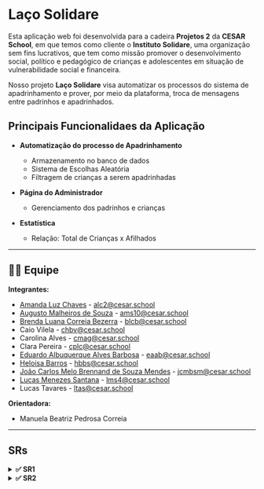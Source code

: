 # Laço Solidare

Esta aplicação web foi desenvolvida para a cadeira **Projetos 2** da **CESAR School**, em que temos como cliente o **Instituto Solidare**, uma organização sem fins lucrativos, que tem como missão promover o desenvolvimento social, político e pedagógico de crianças e adolescentes em situação de vulnerabilidade social e financeira.​ 

Nosso projeto **Laço Solidare** visa automatizar os processos do sistema de apadrinhamento e prover, por meio da plataforma, troca de mensagens entre padrinhos e apadrinhados.

##  Principais Funcionalidaes da Aplicação

- **Automatização do processo de Apadrinhamento** 
  - Armazenamento no banco de dados
  - Sistema de Escolhas Aleatória
  - Filtragem de crianças a serem apadrinhadas

- **Página do Administrador**
  - Gerenciamento dos padrinhos e crianças

- **Estatística**
  - Relação: Total de Crianças x Afilhados

---

## 👩‍💻 Equipe

**Integrantes:**

* [Amanda Luz Chaves](https://github.com/amandaaluzc) - alc2@cesar.school  
* [Augusto Malheiros de Souza](https://github.com/goodguto) - ams10@cesar.school  
* [Brenda Luana Correia Bezerra](https://github.com/brendalu2005) - blcb@cesar.school  
* Caio Vilela - chbv@cesar.school  
* Carolina Alves - cmag@cesar.school  
* Clara Pereira - cplc@cesar.school  
* [Eduardo Albuquerque Alves Barbosa](https://github.com/eduaab) - eaab@cesar.school  
* [Heloisa Barros](https://github.com/heloisaborba) - hbbs@cesar.school  
* [João Carlos Melo Brennand de Souza Mendes](https://github.com/joaocm1804) - jcmbsm@cesar.school  
* [Lucas Menezes Santana](https://github.com/ucasmenezes08) - lms4@cesar.school  
* Lucas Tavares - ltas@cesar.school  

**Orientadora:**  
* Manuela Beatriz Pedrosa Correia

---

## SRs

<details>
<summary><strong>✅ SR1</strong></summary>

### 📜 Histórias de Usuário - Funcionalidades do Site "Laço Solidare"

#### História 02: Escolher uma criança de maneira aleatória

**Cenário 1**: Como usuário, ao visualizar as crianças na página de apadrinhamento do site “Laço Solidare”, gostaria de escolher uma criança de maneira aleatória, para não precisar tomar essa decisão tão difícil.

- **Dado** que o usuário está visualizando a página de apadrinhamento  
- **Quando** o usuário seleciona o botão “Escolha por Mim”  
- **Então** o site lhe indica uma criança para que ele possa apadrinhar  

#### História 03: Visualizar a descrição das crianças

**Cenário 1**: Como usuário, ao visualizar as crianças na página de apadrinhamento do site “Laço Solidare”, gostaria de poder ver mais informações sobre ela, para conseguir escolher quem quero apadrinhar.

- **Dado** que o usuário está visualizando a página de apadrinhamento  
- **Quando** o usuário seleciona o ícone de alguma criança  
- **Então** é exibido um modal com o nome, idade e sonho da criança escolhida  

🔗 [Histórias de Usuário](https://docs.google.com/document/d/19KuOhW94pM85Zn40VEzIR0fK93RL_y0x_1isjKfzXWE/edit?usp=sharing)

---

### ✏️ Sketches

![Sketche1](media/sketche1.jpg)
![Sketche2](media/sketche2.jpg)

---

### 🎥 Screencast

[Screencast protótipo de baixa](https://youtu.be/LvRqtPp6ix8?feature=shared)

[Screencast Aplicação](https://youtu.be/z5TkcGMuzKM?feature=shared)

---

### 📋 Diagrama de Atividades

![Diagrama de Atividades](media/diagramasr1.jpg)

---

### 📌 Backlog e Sprint

#### Backlog:
![Backlog1](media/Backlog1.png)

#### Sprint SR1:
![Sprint](media/Sprint1.png)

---

### 🐛 Issue/Bug Tracker

* Issue #2  
  ![Issue #2](media/issue-1/bug2.png)

* Issue #8  
  ![Issue #8](media/issue-1/bug8.png)

* Issue #9  
  ![Issue #9](media/issue-1/bug9.png)

* Issue #13  
  ![Issue #13](media/issue-1/bug13.png)

* Issue #14  
  ![Issue #14](media/issue-1/bug14.png)

* Issue #16  
  ![Issue #16](media/issue-1/bug16.png)

* Issue #21  
  ![Issue #21](media/issue-1/bug21.png)

* Issue #24  
  ![Issue #24](media/issue-1/bug24.png)

* Issue #26  
  ![Issue #26](media/issue-1/bug26.png)

---

### 🚀 Deployment

🔗 [Site no Ar](https://lacosolidare-abcshnhxerhqbgga.brazilsouth-01.azurewebsites.net/)

🔗 [Página do Admin](https://lacosolidare-abcshnhxerhqbgga.brazilsouth-01.azurewebsites.net/admin)

#### Dados Admin
- **Login**: G5PJLACOSOLIDAREADMIN  
- **Senha**: #GRUPO5LS2025

---

### 👯‍♂️ Relato de programação

📄 [Documento da Programação em Par](https://docs.google.com/document/d/14FbzH0i16PJSR0gSy0T5qJmpo38lusP7hxhiUT6zfVk/edit?usp=sharing)

</details>

<details>
<summary><strong>✅ SR2</strong></summary>

### 📜 Histórias de Usuário Implementadas

#### - História 01: Como usuário, eu gostaria de escolher uma criança para apadrinhar 
#### - História 04: Como usuário, eu gostaria de filtrar as crianças por idade e/ou por gênero
#### - História 05: Como padrinho, eu gostaria de visualizar as crianças que apadrinhei 
#### - História 06: Como administrador, eu gostaria de gerenciar os padrinhos
#### - História 07: Como administrador, eu gostaria de cadastrar crianças
#### - História 08: Como administrador, eu gostaria de gerenciar as crianças

🔗 [Histórias de Usuário e Cenários Atualizados](https://docs.google.com/document/d/1u4eRhVVwZgFhZe1qXeQgEIQJguWyihG8sPGUJnuedxc/edit?usp=sharing)


---

### 🔗 Links

 [Google Sites com nosso processo](https://sites.google.com/cesar.school/g5-projetos-2/in%C3%ADcio)

 [Figma](https://www.figma.com/design/0Xmos8yRwDAM7K9ZMYZZ7e/G5-P2?node-id=0-1&t=VRdujDq3M9F6WHhN-1 )

 ---


### ✏️ Sketches
<details>
<summary>ver</summary>

![Sketche1](media/entrega02/Sketches1.png)

![Sketche2](media/entrega02/Sketches2.png)

![Sketche3](media/entrega02/Sketches3.png)

</details>

---

### 🎥 Screencast

[Screencast Protótipo do Figma](https://youtu.be/0f_ylr2bOQQ?si=Wt3nzddBOEEwSKuo)
 

[Screencast Aplicação]()

[Screencast Testes Automatizados](https://youtu.be/samk1jqzFog)

[Screencast CI/CD](https://youtu.be/MGtUvYqUfHE)

---

### 📋 Diagrama de Atividades
<details>
<summary>ver</summary>

![Diagrama de Atividades parte 1](media/entrega02/diagrama1.jpg)

![Diagrama de Atividades parte 2](media/entrega02/diagrama2.jpg)
</details>

---

### 📌 Backlog e Sprint
<details>
<summary>ver</summary>

#### Backlog:
![Backlog2](media/entrega02/Backlog02.png)

#### Sprint SR1:
![Sprint2](media/entrega02/Sprint02.png)

[JIRA](https://focustimenow.atlassian.net/jira/software/projects/LS/boards/34?sprintStarted=true)
</details>

---

### 🐛 Issue/Bug Tracker
<details>
<summary>ver</summary>

* Issue #32
  ![Issue #32](media/entrega02/issue32.png)
* Issue #33  
  ![Issue #33](media/entrega02/issue33.png)

* Issue #37  
  ![Issue #37](media/entrega02/issue37.png)

* Issue #40  
  ![Issue #40](media/entrega02/issue40.png)

* Issue #41  
  ![Issue #41](media/entrega02/issue41.png)

* Issue #45  
  ![Issue #45](media/entrega02/issue45.png)

* Issue #47  
  ![Issue #47](media/entrega02/issue47.png)

* Issue #48  
  ![Issue #48](media/entrega02/issue48.png)

* Issue #49  
  ![Issue #49](media/entrega02/issue49.png)

* Issue #51  
  ![Issue #51](media/entrega02/issue51.png)

* Issue #52  
  ![Issue #52](media/entrega02/issue52.png)

* Issue #55  
  ![Issue #55](media/entrega02/issue55.png)
</details>

---

### 🚀 Deployment

🔗 [Site no Ar - Novo Link](https://laco-solidare.azurewebsites.net/)

🔗 [Página do Admin](https://laco-solidare.azurewebsites.net/login_admin/)

#### Dados Admin
- **Login**: lacoadmin  
- **Senha**: DBA@GPJG5

---

### 👯‍♂️ Relato de programação

📄 [Documento da Programação em Par - Entrega 02](https://docs.google.com/document/d/12EiYS9isAyvY8A6FKgB3mp9Z-fEv6qGa63lO3Mxju3g/edit?usp=sharing)

</details>
